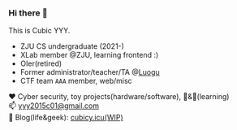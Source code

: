 ### Hi there 👋

This is Cubic YYY. 
- ZJU CS undergraduate (2021-)
- XLab member @ZJU, learning frontend :)
- OIer(retired)
- Former administrator/teacher/TA @[Luogu](https://www.luogu.com.cn)
- CTF team `AAA` member, web/misc  

❤ Cyber security, toy projects(hardware/software), 🎻&🎸(learning)  
📫 yyy2015c01@gmail.com  
📕 Blog(life&geek): [cubicy.icu(WIP)](cubicy.icu)  

<!--
**cubicYYY/cubicYYY** is a ✨ _special_ ✨ repository because its `README.md` (this file) appears on your GitHub profile.

Here are some ideas to get you started:

- 🔭 I’m currently working on ...
- 🌱 I’m currently learning ...
- 👯 I’m looking to collaborate on ...
- 🤔 I’m looking for help with ...
- 💬 Ask me about ...
- 📫 How to reach me: ...
- 😄 Pronouns: ...
- ⚡ Fun fact: ...
-->
